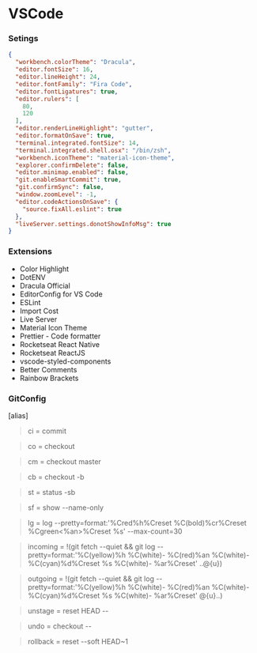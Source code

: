 # VSCode

### Setings

```json
{
  "workbench.colorTheme": "Dracula",
  "editor.fontSize": 16,
  "editor.lineHeight": 24,
  "editor.fontFamily": "Fira Code",
  "editor.fontLigatures": true,
  "editor.rulers": [
    80,
    120
  ],
  "editor.renderLineHighlight": "gutter",
  "editor.formatOnSave": true,
  "terminal.integrated.fontSize": 14,
  "terminal.integrated.shell.osx": "/bin/zsh",
  "workbench.iconTheme": "material-icon-theme",
  "explorer.confirmDelete": false,
  "editor.minimap.enabled": false,
  "git.enableSmartCommit": true,
  "git.confirmSync": false,
  "window.zoomLevel": -1,
  "editor.codeActionsOnSave": {
    "source.fixAll.eslint": true
  },
  "liveServer.settings.donotShowInfoMsg": true
}
```

### Extensions 

- Color Highlight
- DotENV
- Dracula Official
- EditorConfig for VS Code
- ESLint
- Import Cost
- Live Server
- Material Icon Theme
- Prettier - Code formatter
- Rocketseat React Native
- Rocketseat ReactJS
- vscode-styled-components
- Better Comments
- Rainbow Brackets


### GitConfig

[alias]

> ci = commit

> co = checkout

> cm = checkout master

> cb = checkout -b

> st = status -sb

> sf = show --name-only

> lg = log --pretty=format:'%Cred%h%Creset %C(bold)%cr%Creset %Cgreen<%an>%Creset %s' --max-count=30
 
> incoming = !(git fetch --quiet && git log --pretty=format:'%C(yellow)%h %C(white)- %C(red)%an %C(white)- %C(cyan)%d%Creset %s %C(white)- %ar%Creset' ..@{u})

> outgoing = !(git fetch --quiet && git log --pretty=format:'%C(yellow)%h %C(white)- %C(red)%an %C(white)- %C(cyan)%d%Creset %s %C(white)- %ar%Creset' @{u}..)
 
> unstage = reset HEAD --

> undo = checkout --

> rollback = reset --soft HEAD~1

